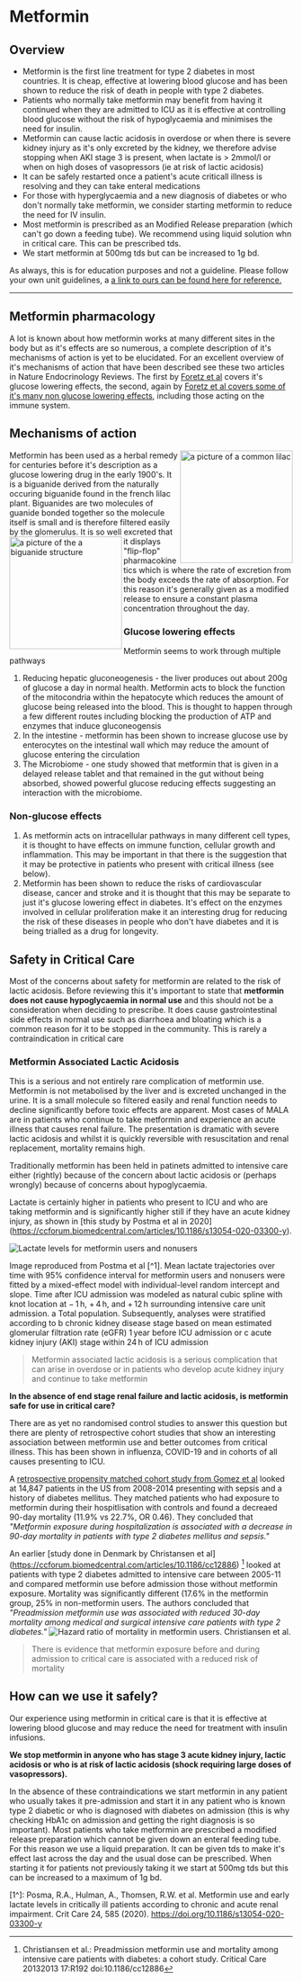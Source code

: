 # Metformin

## Overview

- Metformin is the first line treatment for type 2 diabetes in most countries. It is cheap, effective at lowering blood glucose and has been shown to reduce the risk of death in people with type 2 diabetes. 
- Patients who normally take metformin may benefit from having it continued when they are admitted to ICU as it is effective at controlling blood glucose without the risk of hypoglycaemia and minimises the need for insulin.
- Metformin can cause lactic acidosis in overdose or when there is severe kidney injury as it's only excreted by the kidney, we therefore advise stopping when AKI stage 3 is present, when lactate is > 2mmol/l or when on high doses of vasopressors (ie at risk of lactic acidosis)
- It can be safely restarted once a patient's acute criticall illness is resolving and they can take enteral medications
- For those with hyperglycaemia and a new diagnosis of diabetes or who don't normally take metformin, we consider starting metformin to reduce the need for IV insulin. 
- Most metformin is prescribed as an Modified Release preparation (which can't go down a feeding tube). We recommend using liquid solution whn in critical care. This can be prescribed tds.
- We start metformin at 500mg tds but can be increased to 1g bd. 

As always, this is for education purposes and not a guideline. Please follow your own unit guidelines, a [a link to ours can be found here for reference.](https://www.northerncarealliance.nhs.uk/our-policy-hub?open=55908) 

---
## Metformin pharmacology


A lot is known about how metformin works at many different sites in the body but as it's effects are so numerous, a complete description of it's mechanisms of action is yet to be elucidated. For an excellent overview of it's mechanisms of action that have been described see these two articles in Nature Endocrinology Reviews. The first by [Foretz et al](https://inserm.hal.science/inserm-02277186v1/document) covers it's glucose lowering effects, the second, again by [Foretz et al covers some of it's many non glucose lowering effects](https://pmc.ncbi.nlm.nih.gov/articles/PMC10153049/), including those acting on the immune system.  

## Mechanisms of action 
<img align=right src="/public/Common_Lilac.jpg" alt="a picture of a common lilac" width="200" height="200">
Metformin has been used as a herbal remedy for centuries before it's description as a glucose lowering drug in the early 1900's. It is a biguanide derived from the naturally occuring biguanide found in the french lilac plant. Biguanides are two molecules of guanide bonded together so the molecule itself is small and is therefore filtered easily by the glomerulus. 
<img align=left src="/public/Biguanide_structure.jpg" alt="a picture of the a biguanide structure" width="200" height="200">
It is so well excreted that it displays "flip-flop" pharmacokinetics which is where the rate of excretion from the body exceeds the rate of absorption. For this reason it's generally given as a modified release to ensure a constant plasma concentration throughout the day. 


### Glucose lowering effects
Metformin seems to work through multiple pathways
1. Reducing hepatic gluconeogenesis - the liver produces out about 200g of glucose a day in normal health. Metformin acts to block the function of the mitocondria within the hepatocyte which reduces the amount of glucose being released into the blood. This is thought to happen through a few different routes including blocking the production of ATP and enzymes that induce gluconeogensis
2. In the intestine - metformin has been shown to increase glucose use by enterocytes on the intestinal wall which may reduce the amount of glucose entering the circulation
3. The Microbiome - one study showed that metformin that is given in a delayed release tablet and that remained in the gut without being absorbed, showed powerful glucose reducing effects suggesting an interaction with the microbiome.

### Non-glucose effects
1. As metformin acts on intracellular pathways in many different cell types, it is thought to have effects on immune function, cellular growth and inflammation. This may be important in that there is the suggestion that it may be protective in patients who present with critical illness (see below).
2. Metformin has been shown to reduce the risks of cardiovascular disease, cancer and stroke and it is thought that this may be separate to just it's glucose lowering effect in diabetes. It's effect on the enzymes involved in cellular proliferation make it an interesting drug for reducing the risk of these diseases in people who don't have diabetes and it is being trialled as a drug for longevity.


## Safety in Critical Care
Most of the concerns about safety for metformin are related to the risk of lactic acidosis. Before reviewing this it's important to state that **metformin does not cause hypoglycaemia in normal use** and this should not be a consideration when deciding to prescribe. It does cause gastrointestinal side effects in normal use such as diarrhoea and bloating which is a common reason for it to be stopped in the community. This is rarely a contraindication in critical care

### Metformin Associated Lactic Acidosis
This is a serious and not entirely rare complication of metformin use. Metformin is not metabolised by the liver and is excreted unchanged in the urine. It is a small molecule so filtered easily and renal function needs to decline significantly before toxic effects are apparent. Most cases of MALA are in patients who continue to take metformin and experience an acute illness that causes renal failure. The presentation is dramatic with severe lactic acidosis and whilst it is quickly reversible with resuscitation and renal replacement, mortality remains high.

Traditionally metformin has been held in patinets admitted to intensive care either (rightly) because of the concern about lactic acidosis or (perhaps wrongly) because of concerns about hypoglycaemia. 


Lactate is certainly higher in patients who present to ICU and who are taking metformin and is significantly higher still if they have an acute kidney injury, as shown in [this study by Postma et al in 2020] (https://ccforum.biomedcentral.com/articles/10.1186/s13054-020-03300-y). 

![Lactate levels for metformin users and nonusers](/public/Lactate%20in%20metformin.jpg)

Image reproduced from Postma et al [^1]. Mean lactate trajectories over time with 95% confidence interval for metformin users and nonusers were fitted by a mixed-effect model with individual-level random intercept and slope. Time after ICU admission was modeled as natural cubic spline with knot location at − 1 h, + 4 h, and + 12 h surrounding intensive care unit admission. a Total population. Subsequently, analyses were stratified according to b chronic kidney disease stage based on mean estimated glomerular filtration rate (eGFR) 1 year before ICU admission or c acute kidney injury (AKI) stage within 24 h of ICU admission

> Metformin associated lactic acidosis is a serious complication that can arise in overdose or in patients who develop acute kidney injury and continue to take metformin


**In the absence of end stage renal failure and lactic acidosis, is metformin safe for use in critical care?**

There are as yet no randomised control studies to answer this question but there are plenty of retrospective cohort studies that show an interesting association between metformin use and better outcomes from critical illness. This has been shown in influenza, COVID-19 and in cohorts of all causes presenting to ICU. 


A [retrospective propensity matched cohort study from Gomez et al](https://journals.lww.com/ccmjournal/abstract/2022/06000/association_of_metformin_use_during.4.aspx) looked at 14,847 patients in the US from 2008-2014 presenting with sepsis and a history of diabetes mellitus. They matched patients who had exposure to metformin during their hospitlisation with controls and found a decreaed 90-day mortality (11.9% vs 22.7%, OR 0.46). They concluded that *"Metformin exposure during hospitalization is associated with a decrease in 90-day mortality in patients with type 2 diabetes mellitus and sepsis."*

An earlier [study done in Denmark by Christansen et al] (https://ccforum.biomedcentral.com/articles/10.1186/cc12886) [^2] looked at patients with type 2 diabetes admitted to intensive care between 2005-11 and compared metformin use before admission those without metformin exposure. Mortality was significantly different (17.6% in the metformin group, 25% in non-metformin users. The authors concluded that *"Preadmission metformin use was associated with reduced 30-day mortality among medical and surgical intensive care patients with type 2 diabetes."*
![Hazard ratio of mortality in metformin users. Christiansen et al.](/public/metformin-christiansen.jpeg)


> There is evidence that metformin exposure before and during admission to critical care is associated with a reduced risk of mortality


## How can we use it safely?


Our experience using metformin in critical care is that it is effective at lowering blood glucose and may reduce the need for treatment with insulin infusions. 

**We stop metformin in anyone who has stage 3 acute kidney injury, lactic acidosis or who is at risk of lactic acidosis (shock requiring large doses of vasopressors).**

In the absence of these contraindications we start metformin in any patient who usually takes it pre-admission and start it in any patient who is known type 2 diabetic or who is diagnosed with diabetes on admission (this is why checking HbA1c on admission and getting the right diagnosis is so important). Most patients who take metformin are prescribed a modified release preparation which cannot be given down an enteral feeding tube. For this reason we use a liquid preparation. It can be given tds to make it's effect last across the day and the usual dose can be prescribed. When starting it for patients not previously taking it we start at 500mg tds but this can be increased to a maximum of 1g bd.

[1^]: Posma, R.A., Hulman, A., Thomsen, R.W. et al. Metformin use and early lactate levels in critically ill patients according to chronic and acute renal impairment. Crit Care 24, 585 (2020). https://doi.org/10.1186/s13054-020-03300-y
[^2]: Christiansen et al.: Preadmission metformin use and mortality among intensive care patients with diabetes: a cohort study. Critical Care 20132013 17:R192 doi:10.1186/cc12886
